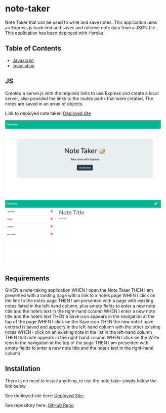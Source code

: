 # note-taker
Note Taker that can be used to write and save notes. This application uses an Express.js back end and saves and retrieve note data from a JSON file. This application has been deployed with Heroku. 

## Table of Contents

* [Javascript](#JS)
* [Installation](#Installation)

## JS 
Created a server.js with the required links to use Express and create a local server, also provided the links to the routes paths that were created. The notes are saved in an array of objects. 


Link to deployed note taker: [Deployed site](https://mysterious-harbor-28018.herokuapp.com/)

![image of notes taker home](public/images/main_page.png)
![image of notes](public/images/notes.png)

## Requirements 

GIVEN a note-taking application
WHEN I open the Note Taker
THEN I am presented with a landing page with a link to a notes page
WHEN I click on the link to the notes page
THEN I am presented with a page with existing notes listed in the left-hand column, plus empty fields to enter a new note title and the note’s text in the right-hand column
WHEN I enter a new note title and the note’s text
THEN a Save icon appears in the navigation at the top of the page
WHEN I click on the Save icon
THEN the new note I have entered is saved and appears in the left-hand column with the other existing notes
WHEN I click on an existing note in the list in the left-hand column
THEN that note appears in the right-hand column
WHEN I click on the Write icon in the navigation at the top of the page
THEN I am presented with empty fields to enter a new note title and the note’s text in the right-hand column

## Installation

There is no need to install anything, to use the note taker simply follow the link below. 

See deployed site here: [Deployed Site](https://mysterious-harbor-28018.herokuapp.com/);


See repository here: [GitHub Repo](https://github.com/JD-Jaramillo/note-taker)
 
